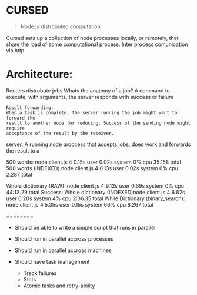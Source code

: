CURSED
======

> Node.js distrobuted computation

Cursed sets up a collection of node processes locally, or remotely, that share the load
of some computational process. Inter process comunication via http.


Architecture:
=============

Routers distrobute jobs
    Whats the anatomy of a job?
    A command to execute, with arguments,
    the server responds with success or failure

    Result forwarding:
    When a task is complete, the server running the job might want to forward the
    result to another node for reducing. Success of the sending node might require
    acceptance of the result by the receiver.

server: A running node proccess that accepts jobs, does work and forwards the result
to a 


500 words: node client.js 4  0.15s user 0.02s system 0% cpu 35.158 total
500 words (INDEXED) node client.js 4  0.13s user 0.02s system 6% cpu 2.287 total

Whole dictionary (RAW): node client.js 4  9.12s user 0.69s system 0% cpu 44:12.29 total
Success:
Whole dictionary (INDEXED)node client.js 4  6.82s user 0.20s system 4% cpu 2:36.35 total
While Dictionary (binary_search): node client.js 4  5.35s user 0.15s system 66% cpu 8.267 total

========

- Should be able to write a simple script that runs in parallel
-   Should run in parallel accross processes
-   Should run in parallel accross machines

- Should have task management
    - Track failures
    - Stats 
    - Atomic tasks and retry-ability

